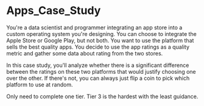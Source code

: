 # Apps_Case_Study

You're a data scientist and programmer integrating an app store into a custom operating system you're designing. You can choose to integrate the Apple Store or Google Play, but not both. You want to use the platform that sells the best quality apps. You decide to use the app ratings as a quality metric and gather some data about rating from the two stores. 

In this case study, you'll analyze whether there is a significant difference between the ratings on these two platforms that would justify choosing one over the other. If there's not, you can always just flip a coin to pick which platform to use at random. 

Only need to complete one tier. Tier 3 is the hardest with the least guidance. 